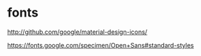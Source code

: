 # fonts
http://github.com/google/material-design-icons/

https://fonts.google.com/specimen/Open+Sans#standard-styles